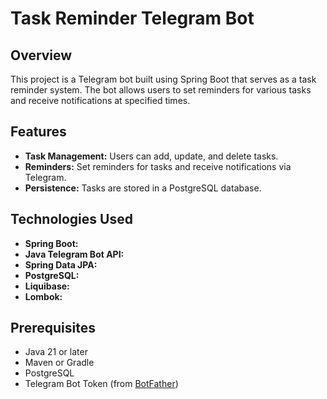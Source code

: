 # Task Reminder Telegram Bot

## Overview

This project is a Telegram bot built using Spring Boot that serves as a task reminder system. The bot allows users to set reminders for various tasks and receive notifications at specified times.

## Features

- **Task Management:** Users can add, update, and delete tasks.
- **Reminders:** Set reminders for tasks and receive notifications via Telegram.
- **Persistence:** Tasks are stored in a PostgreSQL database.

## Technologies Used

- **Spring Boot:** 
- **Java Telegram Bot API:** 
- **Spring Data JPA:** 
- **PostgreSQL:** 
- **Liquibase:**
- **Lombok:** 

## Prerequisites

- Java 21 or later
- Maven or Gradle
- PostgreSQL
- Telegram Bot Token (from [BotFather](https://t.me/botfather))
